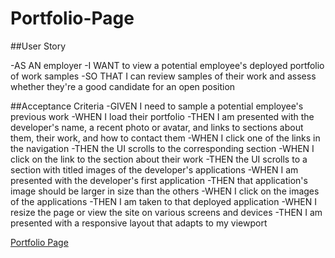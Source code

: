 # Portfolio-Page

##User Story

-AS AN employer
-I WANT to view a potential employee's deployed portfolio of work samples
-SO THAT I can review samples of their work and assess whether they're a good candidate for an open position

##Acceptance Criteria
-GIVEN I need to sample a potential employee's previous work
-WHEN I load their portfolio
-THEN I am presented with the developer's name, a recent photo or avatar, and links to sections about them, their work, and how to contact them
-WHEN I click one of the links in the navigation
-THEN the UI scrolls to the corresponding section
-WHEN I click on the link to the section about their work
-THEN the UI scrolls to a section with titled images of the developer's applications
-WHEN I am presented with the developer's first application
-THEN that application's image should be larger in size than the others
-WHEN I click on the images of the applications
-THEN I am taken to that deployed application
-WHEN I resize the page or view the site on various screens and devices
-THEN I am presented with a responsive layout that adapts to my viewport

[Portfolio Page](https://www.example.com)
